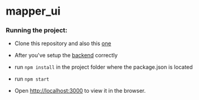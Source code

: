 # mapper_ui

### Running the project:

- Clone this repository and also this [one](https://github.com/CleverChuk/discussion-mapper)

- After you've setup the [backend](https://github.com/CleverChuk/discussion-mapper) correctly

- run `npm install` in the project folder where the package.json is located

- run `npm start`

- Open [http://localhost:3000](http://localhost:3000) to view it in the browser.
